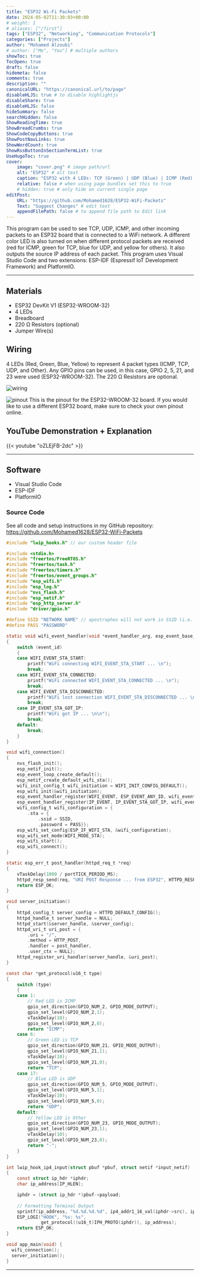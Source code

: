 ```yaml
---
title: "ESP32 Wi-Fi Packets"
date: 2024-05-02T11:30:03+00:00
# weight: 1
# aliases: ["/first"]
tags: ["ESP32", "Networking", "Communication Protocols"]
categories: ["Projects"]
author: "Mohamed Alzoubi"
# author: ["Me", "You"] # multiple authors
showToc: true
TocOpen: true
draft: false
hidemeta: false
comments: true
description: ""
canonicalURL: "https://canonical.url/to/page"
disableHLJS: true # to disable highlightjs
disableShare: true
disableHLJS: false
hideSummary: false
searchHidden: false
ShowReadingTime: true
ShowBreadCrumbs: true
ShowCodeCopyButtons: true
ShowPostNavLinks: true
ShowWordCount: true
ShowRssButtonInSectionTermList: true
UseHugoToc: true
cover:
    image: "cover.png" # image path/url
    alt: "ESP32" # alt text
    caption: "ESP32 with 4 LEDs: TCP (Green) | UDP (Blue) | ICMP (Red) | OTHER (Yellow)" # display caption under cover
    relative: false # when using page bundles set this to true
    # hidden: true # only hide on current single page
editPost:
    URL: "https://github.com/Mohamed1628/ESP32-WiFi-Packets"
    Text: "Suggest Changes" # edit text
    appendFilePath: false # to append file path to Edit link
---
```

This program can be used to see TCP, UDP, ICMP, and other incoming packets to an ESP32 board that is connected to a WiFi network. A different color LED is also turned on when different protocol packets are received (red for ICMP, green for TCP, blue for UDP, and yellow for others). It also outputs the source IP address of each packet. This program uses Visual Studio Code and two extensions: ESP-IDF (Espressif IoT Development Framework) and PlatformIO.

---
## Materials
- ESP32 DevKit V1 (ESP32-WROOM-32)
- 4 LEDs
- Breadboard
- 220 Ω Resistors (optional)
- Jumper Wire(s)

## Wiring
4 LEDs (Red, Green, Blue, Yellow) to represent 4 packet types (ICMP, TCP, UDP, and Other). Any GPIO pins can be used, in this case, GPIO 2, 5, 21, and 23 were used (ESP32-WROOM-32). The 220 Ω Resistors are optional.

![wiring](images/wiring.png)

![pinout](images/pinout.png)
This is the pinout for the ESP32-WROOM-32 board. If you would like to use a different ESP32 board, make sure to check your own pinout online.

## YouTube Demonstration + Explanation
{{< youtube "oZLEjFB-2dc" >}}

---

## Software
- Visual Studio Code
- ESP-IDF
- PlatformIO

### Source Code
See all code and setup instructions in my GitHub repository:
https://github.com/Mohamed1628/ESP32-WiFi-Packets
```c
#include "lwip_hooks.h" // our custom header file

#include <stdio.h>
#include "freertos/FreeRTOS.h"
#include "freertos/task.h"
#include "freertos/timers.h"
#include "freertos/event_groups.h"
#include "esp_wifi.h"
#include "esp_log.h"
#include "nvs_flash.h"
#include "esp_netif.h"
#include "esp_http_server.h"
#include "driver/gpio.h"

#define SSID "NETWORK NAME" // apostrophes will not work in SSID (i.e. John's iPhone) --> (John iPhone)
#define PASS "PASSWORD"

static void wifi_event_handler(void *event_handler_arg, esp_event_base_t event_base, int32_t event_id, void *event_data)
{
    switch (event_id)
    {
    case WIFI_EVENT_STA_START:
        printf("WiFi connecting WIFI_EVENT_STA_START ... \n");
        break;
    case WIFI_EVENT_STA_CONNECTED:
        printf("WiFi connected WIFI_EVENT_STA_CONNECTED ... \n");
        break;
    case WIFI_EVENT_STA_DISCONNECTED:
        printf("WiFi lost connection WIFI_EVENT_STA_DISCONNECTED ... \n");
        break;
    case IP_EVENT_STA_GOT_IP:
        printf("WiFi got IP ... \n\n");
        break;
    default:
        break;
    }
}

void wifi_connection()
{
    nvs_flash_init();
    esp_netif_init();                    
    esp_event_loop_create_default();     
    esp_netif_create_default_wifi_sta();
    wifi_init_config_t wifi_initiation = WIFI_INIT_CONFIG_DEFAULT();
    esp_wifi_init(&wifi_initiation); 
    esp_event_handler_register(WIFI_EVENT, ESP_EVENT_ANY_ID, wifi_event_handler, NULL);
    esp_event_handler_register(IP_EVENT, IP_EVENT_STA_GOT_IP, wifi_event_handler, NULL);
    wifi_config_t wifi_configuration = {
        .sta = {
            .ssid = SSID,
            .password = PASS}};
    esp_wifi_set_config(ESP_IF_WIFI_STA, &wifi_configuration);
    esp_wifi_set_mode(WIFI_MODE_STA);
    esp_wifi_start();
    esp_wifi_connect();
}

static esp_err_t post_handler(httpd_req_t *req)
{
    vTaskDelay(1000 / portTICK_PERIOD_MS);
    httpd_resp_send(req, "URI POST Response ... from ESP32", HTTPD_RESP_USE_STRLEN);
    return ESP_OK;
}

void server_initiation()
{
    httpd_config_t server_config = HTTPD_DEFAULT_CONFIG();
    httpd_handle_t server_handle = NULL;
    httpd_start(&server_handle, &server_config);
    httpd_uri_t uri_post = {
        .uri = "/",
        .method = HTTP_POST,
        .handler = post_handler,
        .user_ctx = NULL};
    httpd_register_uri_handler(server_handle, &uri_post);
}

const char *get_protocol(u16_t type)
{
    switch (type)
    {
    case 1:
        // Red LED is ICMP
        gpio_set_direction(GPIO_NUM_2, GPIO_MODE_OUTPUT);
        gpio_set_level(GPIO_NUM_2,1);
        vTaskDelay(10);      
        gpio_set_level(GPIO_NUM_2,0);  
        return "ICMP";
    case 6:   
        // Green LED is TCP
        gpio_set_direction(GPIO_NUM_21, GPIO_MODE_OUTPUT);
        gpio_set_level(GPIO_NUM_21,1);
        vTaskDelay(10);      
        gpio_set_level(GPIO_NUM_21,0);       
        return "TCP";
    case 17:
        // Blue LED is UDP
        gpio_set_direction(GPIO_NUM_5, GPIO_MODE_OUTPUT);
        gpio_set_level(GPIO_NUM_5,1);
        vTaskDelay(10);      
        gpio_set_level(GPIO_NUM_5,0);       
        return "UDP";
    default:
        // Yellow LED is Other
        gpio_set_direction(GPIO_NUM_23, GPIO_MODE_OUTPUT);
        gpio_set_level(GPIO_NUM_23,1);
        vTaskDelay(10);      
        gpio_set_level(GPIO_NUM_23,0);       
        return "-";
    }
}

int lwip_hook_ip4_input(struct pbuf *pbuf, struct netif *input_netif)
{
    const struct ip_hdr *iphdr;
    char ip_address[IP_HLEN];

    iphdr = (struct ip_hdr *)pbuf->payload;
    
    // Formatting Terminal Output
    sprintf(ip_address, "%d.%d.%d.%d", ip4_addr1_16_val(iphdr->src), ip4_addr2_16_val(iphdr->src), ip4_addr3_16_val(iphdr->src), ip4_addr4_16_val(iphdr->src));
    ESP_LOGI("HOOK", "%s: %s",
             get_protocol((u16_t)IPH_PROTO(iphdr)), ip_address);
    return ESP_OK;
}

void app_main(void) {
  wifi_connection();
  server_initiation();
}
```
---